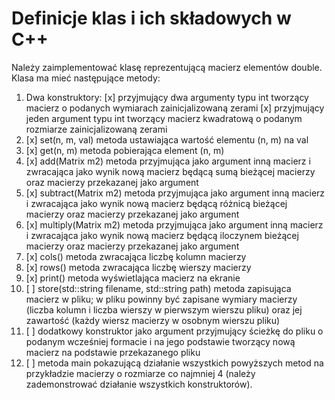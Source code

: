 # Definicje klas i ich składowych w C++

Należy zaimplementować klasę reprezentującą macierz elementów double.
Klasa ma mieć następujące metody:

1.  Dwa konstruktory:
   [x]  przyjmujący dwa argumenty
    typu int tworzący macierz o podanych wymiarach zainicjalizowaną zerami
   [x] przyjmujący jeden argument
    typu int tworzący macierz kwadratową o podanym rozmiarze zainicjalizowaną zerami
2. [x] set(n, m, val)
    metoda ustawiająca wartość elementu (n, m) na val
3. [x] get(n, m)
    metoda pobierająca element (n, m)
4. [x] add(Matrix m2)
    metoda przyjmująca jako argument inną macierz i zwracająca jako wynik nową macierz będącą sumą bieżącej macierzy oraz macierzy przekazanej jako argument
5. [x] subtract(Matrix m2)
    metoda przyjmująca jako argument inną macierz i zwracająca jako wynik nową macierz będącą różnicą bieżącej macierzy oraz macierzy przekazanej jako argument
6. [x] multiply(Matrix m2)
    metoda przyjmująca jako argument inną macierz i zwracająca jako wynik nową macierz będącą iloczynem bieżącej macierzy oraz macierzy  przekazanej jako argument
7. [x] cols()
    metoda zwracająca liczbę kolumn macierzy
8. [x] rows()
    metoda zwracająca liczbę wierszy macierzy
9. [x] print()
    metoda wyświetlająca macierz na ekranie
10. [ ] store(std::string filename, std::string path)
    metoda zapisująca macierz w pliku; w pliku powinny być zapisane wymiary macierzy (liczba kolumn i liczba wierszy w pierwszym wierszu pliku) oraz jej zawartość (każdy wiersz macierzy w osobnym wierszu pliku)
11. [ ] dodatkowy konstruktor
    jako argument przyjmujący ścieżkę do pliku o podanym wcześniej formacie i na jego podstawie tworzący nową macierz na podstawie przekazanego pliku
12. [ ] metoda main
    pokazującą działanie wszystkich powyższych metod na przykładzie macierzy o rozmiarze co najmniej 4 (należy zademonstrować działanie wszystkich konstruktorów).
